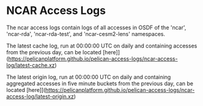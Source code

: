 # NCAR Access Logs

The ncar access logs contain logs of all accesses in OSDF of the 'ncar', 'ncar-rda', 'ncar-rda-test', and 'ncar-cesm2-lens' namespaces.

The latest cache log, run at 00:00:00 UTC on daily and containing accesses from the previous day, can be located [here]](https://pelicanplatform.github.io/pelican-access-logs/ncar-access-log/latest-cache.xz)


The latest origin log, run at 00:00:00 UTC on daily and containing aggregated accesses in five minute buckets from the previous day, can be located [here]](https://pelicanplatform.github.io/pelican-access-logs/ncar-access-log/latest-origin.xz)